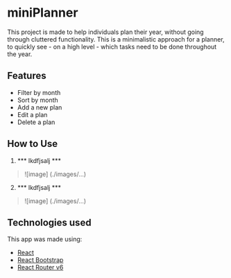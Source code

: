 # miniPlanner

This project is made to help individuals plan their year, without going through cluttered functionality. This is a minimalistic approach for a planner, to quickly see - on a high level - which tasks need to be done throughout the year.

## Features

- Filter by month
- Sort by month
- Add a new plan
- Edit a plan
- Delete a plan

## How to Use

1. *** lkdfjsalj ***
> ![image] (./images/...)

2. *** lkdfjsalj ***
> ![image] (./images/...)

## Technologies used

This app was made using:
- [React](link...) 
- [React Bootstrap](link...)
- [React Router v6](link...)